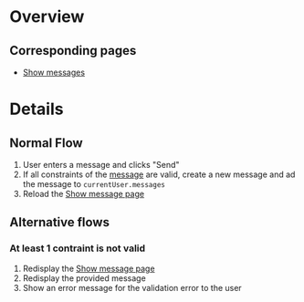 # Overview #

## Corresponding pages ##
  * [Show messages](PageShowMessages.md)

# Details #

## Normal Flow ##
  1. User enters a message and clicks "Send"
  1. If all constraints of the [message](DomainModelMessage.md) are valid, create a new message and ad the message to `currentUser.messages`
  1. Reload the [Show message page](PageShowMessages.md)

## Alternative flows ##

### At least 1 contraint is not valid ###
  1. Redisplay the [Show message page](PageShowMessages.md)
  1. Redisplay the provided message
  1. Show an error message for the validation error to the user
